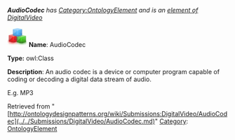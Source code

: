 ___AudioCodec__ has [Category:OntologyElement](../../Category/OntologyElement.md "Category:OntologyElement") and is an [element of](../../Property/ElementOf.md "Property:ElementOf") [DigitalVideo](../../Submissions/DigitalVideo.md "Submissions:DigitalVideo")_


  




[![Class](../../images/thumb/2/27/Class.gif/45px-Class.gif)](../../Image/Class.gif.md "Class")
__Name__: AudioCodec 


__Type:__ owl:Class 


__Description__: An audio codec is a device or computer program capable of coding or decoding a digital data stream of audio. 


E.g. MP3





Retrieved from "[http://ontologydesignpatterns.org/wiki/Submissions:DigitalVideo/AudioCodec](../../Submissions/DigitalVideo/AudioCodec.md)"
 [Category](http://ontologydesignpatterns.org/wiki/Special:Categories "Special:Categories"): [OntologyElement](../../Category/OntologyElement.md "Category:OntologyElement")